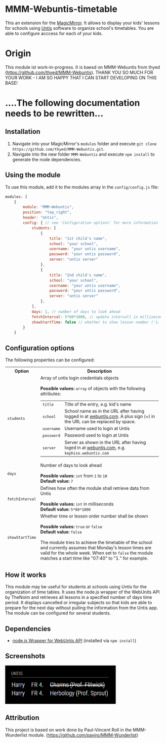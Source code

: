
# MMM-Webuntis-timetable
This an extension for the [MagicMirror](https://github.com/MichMich/MagicMirror). It allows to display your kids' lessons for schools using [Untis](https://www.untis.at) software to organize school's timetables. You are able to configure acccess for each of your kids.

# Origin
This module ist work-in-progress. It is baesd on MMM-Webuntis from thyed (https://github.com/thyed/MMM-Webuntis). THANK YOU SO MUCH FOR YOUR WORK - I AM SO HAPPY THAT I CAN START DEVELOPING ON THIS BASE!

# ....The following documentation needs to be rewritten...

## Installation
1. Navigate into your MagicMirror's `modules` folder and execute `git clone https://github.com/thyed/MMM-Webuntis.git`.
2. Navigate into the new folder `MMM-Webuntis` and execute `npm install` to generate the node dependencies.

## Using the module

To use this module, add it to the modules array in the `config/config.js` file:
```javascript
modules: [
	{
		module: "MMM-Webuntis",
		position: "top_right",
		header: "Untis",
		config: { // see 'Configuration options' for more information
			students: [
				{
					title: "1st child's name",
					school: "your school",
					username: "your untis username",
					password: "your untis password",
					server: "untis server"
				},
				{
					title: "2nd child's name",
					school: "your school",
					username: "your untis username",
					password: "your untis password",
					server: "untis server"
				},
			],
			days: 1, // number of days to look ahead
			fetchInterval: 5*60*1000, // update intervall in milliseconds
			showStartTime: false // whether to show lesson number ('1.') or time ('07:40')
		}
	}
```

## Configuration options

The following properties can be configured:


<table width="100%">
	<thead>
		<tr>
			<th>Option</th>
			<th width="100%">Description</th>
		</tr>
	<thead>
		<tr>
			<td><code>students</code></td>
			<td>
				Array of untis login credentials objects</br></br>
				<b>Possible values:</b> <code>array</code> of objects with the following attributes:
				<table>
					<tr>
						<td><code>title</code></td>
						<td>Title of the entry, e.g. kid's name</td>
					</tr>
					<tr>
						<td><code>school</code></td>
						<td>School name as in the URL after having logged in at <a href="https://webuntis.com/">webuntis.com</a>. A plus sign (+) in the URL can be replaced by space.</td>
					</tr>
					<tr>
						<td><code>username</code></td>
						<td>Username used to login at Untis</td>
					</tr>
					<tr>
						<td><code>password</code></td>
						<td>Password used to login at Untis</td>
					</tr>
					<tr>
						<td><code>server</code></td>
						<td>Server as shown in the URL after having loged in at <a href="https://webuntis.com/">webuntis.com</a>, e.g. <code>kephiso.webuntis.com</code>
				</table>
			</td>
		</tr>
		<tr>
			<td><code>days</code></td>
			<td>
				Number of days to look ahead</br></br>
				<b>Possible values:</b> <code>int</code> from <code>1</code> to <code>10</code></br>
				<b>Default value:</b> <code>7</code>
			</td>
		</tr>
		<tr>
			<td><code>fetchInterval</code></td>
			<td>Defines how often the module shall retrieve data from Untis<br>
				<br><b>Possible values:</b> <code>int</code> in milliseconds
				<br><b>Default value:</b> <code>5*60*1000</code>
			</td>
		</tr>
		<tr>
			<td><code>showStartTime</code></td>
			<td>Whether time or lesson order number shall be shown<br>
				<br><b>Possible values:</b> <code>true</code> or <code>false</code>
				<br><b>Default value:</b> <code>false</code></br></br>
				The module tries to achieve the timetable of the school and currently assumes that Monday's lesson times are valid for the whole week. When set to <code>false</code> the module matches a start time like "07:40" to "1." for example.
			</td>
		</tr>
</table>

## How it works
This module may be useful for students at schools using Untis for the organization of time tables. It uses the node.js wrapper of the WebUnits API by TheNoim and retrieves all lessons in a specified number of days time period. It displays cancelled or irregular subjects so that kids are able to prepare for the next day without pulling the information from the Untis app. The module can be configured for several students.

## Dependencies
- [node.js Wrapper for WebUntis API](https://github.com/TheNoim/WebUntis) (installed via `npm install`)


## Screenshots
![Screenshot](screenshot.png "Screenshot")

## Attribution

This project is based on work done by Paul-Vincent Roll in the MMM-Wunderlist module. (https://github.com/paviro/MMM-Wunderlist)
